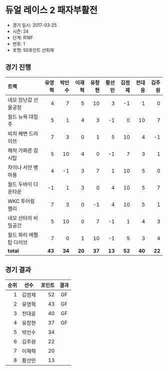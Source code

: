 # 듀얼 레이스 2 패자부활전

- 경기 일시: 2017-03-25
- 시즌: 24
- 단계: R16F
- 번호: 1
- 포맷: 50포인트 선취제





## 경기 진행

| 트랙 | 유영혁 | 박인수 | 이재혁 | 유창현 | 황선민 | 김정제 | 전대웅 | 김주원 |
|:---|---:|---:|---:|---:|---:|---:|---:|---:|
| 네모 장난감 선물공장 | 4 | 7 | 5 | 10 | 3 | -1 | 1 | 0 |
| 월드 뉴욕 대질주 | 5 | 1 | 4 | 3 | -1 | 0 | 10 | 7 |
| 비치 해변 드라이브 | 7 | 3 | 0 | 1 | 5 | 10 | 4 | -1 |
| 해적 가파른 감시탑 | 5 | 10 | 4 | 0 | -1 | 7 | 3 | 1 |
| 차이나 서안 병마용 | 4 | -1 | 3 | 7 | 1 | 10 | 5 | 0 |
| 월드 두바이 다운타운 | -1 | 1 | 3 | 0 | 4 | 10 | 5 | 7 |
| WKC 투어링 랠리 | 7 | 3 | 0 | -1 | 4 | 10 | 5 | 1 |
| 네모 산타의 비밀공간 | 5 | 10 | 0 | 7 | -1 | 1 | 4 | 3 |
| 월드 파리 에펠탑 다이브 | 7 | 0 | 1 | 10 | -1 | 5 | 3 | 4 |
| __total__ | __43__ | __34__ | __20__ | __37__ | __13__ | __52__ | __40__ | __22__ |




## 경기 결과

| 순위 | 선수 | 포인트 | 결과 |
|---:|:---:|---:|:---:|
| 1 | 김정제 | 52 | GF |
| 2 | 유영혁 | 43 | GF |
| 3 | 전대웅 | 40 | GF |
| 4 | 유창현 | 37 | GF |
| 5 | 박인수 | 34 |  |
| 6 | 김주원 | 22 |  |
| 7 | 이재혁 | 20 |  |
| 8 | 황선민 | 13 |  |

